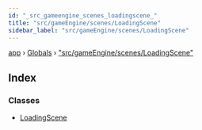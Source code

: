 ```yaml
---
id: "_src_gameengine_scenes_loadingscene_"
title: "src/gameEngine/scenes/LoadingScene"
sidebar_label: "src/gameEngine/scenes/LoadingScene"
---
```


[app](../index.md) › [Globals](../globals.md) › ["src/gameEngine/scenes/LoadingScene"](_src_gameengine_scenes_loadingscene_.md)

## Index

### Classes

* [LoadingScene](../classes/_src_gameengine_scenes_loadingscene_.loadingscene.md)
